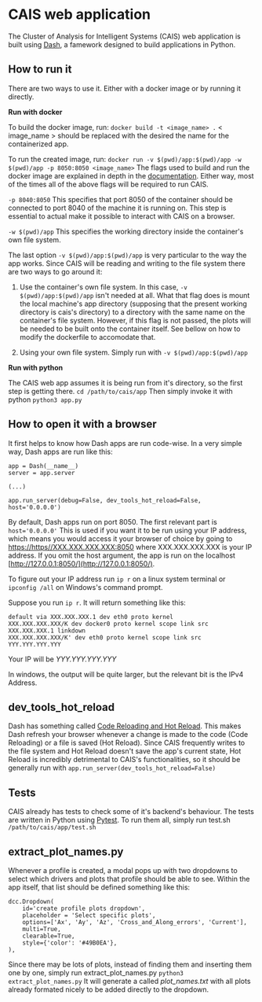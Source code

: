 # CAIS web application

The Cluster of Analysis for Intelligent Systems (CAIS) web application is built using [Dash](https://plotly.com/dash/), a famework designed to build applications in Python.

## How to run it

There are two ways to use it. Either with a docker image or by running it directly. 


**Run with docker**

To build the docker image, run: `docker build -t <image_name> .`
< image_name > should be replaced with the desired the name for the containerized app.

To run the created image, run: `docker run -v $(pwd)/app:$(pwd)/app -w $(pwd)/app -p 8050:8050 <image_name>`
The flags used to build and run the docker image are explained in depth in the [documentation](https://docs.docker.com/engine/reference/commandline/run/). Either way, most of the times all of the above flags will be required to run CAIS. 

`-p 8040:8050` This specifies that port 8050 of the container should be connected to port 8040 of the machine it is running on. This step is essential to actual make it possible to interact with CAIS on a browser.

`-w $(pwd)/app` This specifies the working directory inside the container's own file system.

The last option `-v $(pwd)/app:$(pwd)/app` is very particular to the way the app works. Since CAIS will be reading and writing to the file system there are two ways to go around it:

1. Use the container's own file system. In this case, `-v $(pwd)/app:$(pwd)/app` isn't needed at all. What that flag does is mount the local machine's app directory (supposing that the present working directory is cais's directory) to a directory with the same name on the container's file system. However, if this flag is not passed, the plots will be needed to be built onto the container itself. See bellow on how to modify the dockerfile to accomodate that.

2. Using your own file system. Simply run with `-v $(pwd)/app:$(pwd)/app`


**Run with python**

The CAIS web app assumes it is being run from it's directory, so the first step is getting there.
`cd /path/to/cais/app`
Then simply invoke it with python
`python3 app.py`


## How to open it with a browser

It first helps to know how Dash apps are run code-wise. In a very simple way, Dash apps are run like this:
```
app = Dash(__name__)
server = app.server

(...)

app.run_server(debug=False, dev_tools_hot_reload=False, host='0.0.0.0') 
```

By default, Dash apps run on port 8050. The first relevant part is `host='0.0.0.0'` This is used if you want it to be run using your IP address, which means you would access it your browser of choice by going to [https://https//XXX.XXX.XXX.XXX:8050](https://https//XXX.XXX.XXX.XXX:8050) where XXX.XXX.XXX.XXX is your IP address. If you omit the host argument, the app is run on the localhost [http://127.0.0.1:8050/](http://127.0.0.1:8050/).

To figure out your IP address run `ip r` on a linux system terminal or `ipconfig /all` on Windows's command prompt.

Suppose you run `ip r`. It will return something like this:
```
default via XXX.XXX.XXX.1 dev eth0 proto kernel
XXX.XXX.XXX.XXX/K dev docker0 proto kernel scope link src XXX.XXX.XXX.1 linkdown
XXX.XXX.XXX.XXX/K' dev eth0 proto kernel scope link src YYY.YYY.YYY.YYY
```
Your IP will be *YYY.YYY.YYY.YYY*

In windows, the output will be quite larger, but the relevant bit is the IPv4 Address.

## dev_tools_hot_reload

Dash has something called [Code Reloading and Hot Reload](https://dash.plotly.com/devtools). This makes Dash refresh your browser whenever a change is made to the code (Code Reloading) or a file is saved (Hot Reload). Since CAIS frequently writes to the file system and Hot Reload doesn't save the app's current state, Hot Reload is incredibly detrimental to CAIS's functionalities, so it should be generally run with `app.run_server(dev_tools_hot_reload=False)`

## Tests

CAIS already has tests to check some of it's backend's behaviour. The tests are written in Python using [Pytest](https://docs.pytest.org/en/7.3.x/). To run them all, simply run test.sh `/path/to/cais/app/test.sh`

## extract_plot_names.py

Whenever a profile is created, a modal pops up with two dropdowns to select which drivers and plots that profile should be able to see. Within the app itself, that list should be defined something like this:
```
dcc.Dropdown(
    id='create profile plots dropdown',
    placeholder = 'Select specific plots',
    options=['Ax', 'Ay', 'Az', 'Cross_and_Along_errors', 'Current'],
    multi=True,
    clearable=True,
    style={'color': '#49B0EA'},
),
```
Since there may be lots of plots, instead of finding them and inserting them one by one, simply run extract_plot_names.py
`python3 extract_plot_names.py`
It will generate a called *plot_names.txt* with all plots already formated nicely to be added directly to the dropdown.